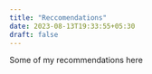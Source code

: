 ```yaml
---
title: "Reccomendations"
date: 2023-08-13T19:33:55+05:30
draft: false
---
```


Some of my recommendations here 